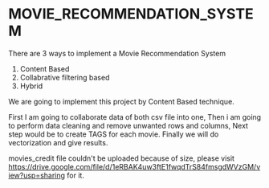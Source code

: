 # MOVIE_RECOMMENDATION_SYSTEM

There are 3 ways to implement a Movie Recommendation System

1. Content Based
2. Collabrative filtering based
3. Hybrid 

We are going to implement this project by Content Based technique.

First I am going to collaborate data of both csv file into one, 
Then i am going to perform data cleaning and remove unwanted rows and columns,
Next step would be to create TAGS for each movie.
Finally we will do vectorization and give results.


movies_credit file couldn't be uploaded because of size, please visit https://drive.google.com/file/d/1eRBAK4uw3ftE1fwqdTrS84fmsgdWVzGM/view?usp=sharing for it.
